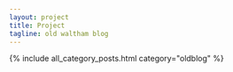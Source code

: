 ```yaml
---
layout: project
title: Project
tagline: old waltham blog
---
```


{% include all_category_posts.html category="oldblog" %}